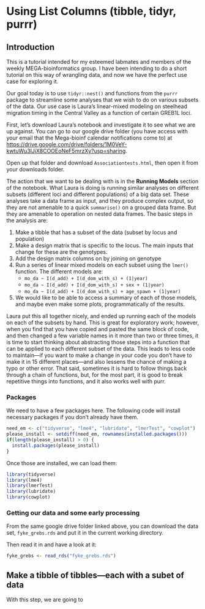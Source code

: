 Using List Columns (tibble, tidyr, purrr)
================

## Introduction

This is a tutorial intended for my esteemed labmates and members of the
weekly MEGA-bioinformatics group. I have been intending to do a short
tutorial on this way of wrangling data, and now we have the perfect use
case for exploring it.

Our goal today is to use `tidyr::nest()` and functions from the `purrr`
package to streamline some analyses that we wish to do on various
subsets of the data. Our use case is Laura’s linear-mixed modeling on
steelhead migration timing in the Central Valley as a function of
certain GREB1L loci.

First, let’s download Laura’s notebook and investigate it to see what we
are up against. You can go to our google drive folder (you have access
with your email that the Mega-bioinf calendar notifications come to) at
<https://drive.google.com/drive/folders/1M0VeY-kwtuWu3lJjX8COOEoNeF5mrzXy?usp=sharing>.

Open up that folder and download `Associationtests.html`, then open it
from your downloads folder.

The action that we want to be dealing with is in the **Running Models**
section of the notebook. What Laura is doing is running similar analyses
on different subsets (different loci and different populations) of a big
data set. These analyses take a data frame as input, and they produce
complex output, so they are not amenable to a quick `summarise()` on a
grouped data frame. But they are amenable to operation on nested data
frames. The basic steps in the analysis are:

1.  Make a tibble that has a subset of the data (subset by locus and
    population)
2.  Make a design matrix that is specific to the locus. The main inputs
    that change for these are the genotypes.
3.  Add the design matrix columns on by joining on genotype
4.  Run a series of linear mixed models on each subset using the
    `lmer()` function. The different models are:
    - `mo_da ~ I(d_add) + I(d_dom_with_s) + (1|year)`
    - `mo_da ~ I(d_add) + I(d_dom_with_s) + sex + (1|year)`
    - `mo_da ~ I(d_add) + I(d_dom_with_s) + age_spawn + (1|year)`
5.  We would like to be able to access a summary of each of those
    models, and maybe even make some plots, programmatically of the
    results.

Laura put this all together nicely, and ended up running each of the
models on each of the subsets by hand. This is great for exploratory
work; however, when you find that you have copied and pasted the same
block of code, and then changed a few variable names in it more than two
or three times, it is time to start thinking about abstracting those
steps into a function that can be applied to each different subset of
the data. This leads to less code to maintain—if you want to make a
change in your code you don’t have to make it in 15 different places—and
also lessens the chance of making a typo or other error. That said,
sometimes it is hard to follow things back through a chain of functions,
but, for the most part, it is good to break repetitive things into
functions, and it also works well with purr.

### Packages

We need to have a few packages here. The following code will install
necessary packages if you don’t already have them.

``` r
need_em <- c("tidyverse", "lme4", "lubridate", "lmerTest", "cowplot")
please_install <- setdiff(need_em, rownames(installed.packages()))
if(length(please_install) > 0) {
  install.packages(please_install)
}
```

Once those are installed, we can load them:

``` r
library(tidyverse)
library(lme4)
library(lmerTest)
library(lubridate)
library(cowplot)
```

### Getting our data and some early processing

From the same google drive folder linked above, you can download the
data set, `fyke_grebs.rds` and put it in the current working directory.

Then read it in and have a look at it:

``` r
fyke_grebs <- read_rds("fyke_grebs.rds")
```

## Make a tibble of tibbles—each with a subet of data

With this step, we are going to
